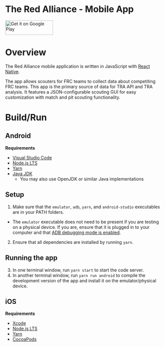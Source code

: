 # The Red Alliance - Mobile App

<a href="https://play.google.com/store/apps/details?id=com.redalliance" target="_blank"><img alt="Get it on Google Play" src="https://imgur.com/YQzmZi9.png" width="153" height="46"></a>

# Overview
The Red Alliance mobile application is written in JavaScript with [React Native](https://reactnative.dev/). 

The app allows scouters for FRC teams to collect data about competiting FRC teams. This app is the primary source of data for TRA API and TRA analysis. It features a JSON-configurable scouting GUI for easy customization with match and pit scouting functionality.  

# Build/Run

## Android
**Requirements**
- [Visual Studio Code](https://code.visualstudio.com/)
- [Node.js LTS](https://nodejs.org/) 
- [Yarn](https://classic.yarnpkg.com/en/docs/install)
- [Java JDK](https://www.oracle.com/java/technologies/javase/javase-jdk8-downloads.html)
  - You may also use OpenJDK or similar Java implementations

## Setup 
1. Make sure that the `emulator`, `adb`, `yarn`, and `android-studio` executables are in your PATH folders.
  - The `emulator` executable does not need to be present if you are testing on a physical device. If you are, ensure that it is plugged in to your computer and that [ADB debugging mode is enabled](https://developer.android.com/studio/command-line/adb#Enabling).
2. Ensure that all dependencies are installed by running `yarn`.
## Running the app
3. In one terminal window, run `yarn start` to start the code server.
4. In another terminal window, run `yarn run android` to compile the development version of the app and install it on the emulator/physical device.

## iOS
**Requirements**
- [Xcode](https://developer.apple.com/xcode/)
- [Node.js LTS](https://nodejs.org/)
- [Yarn](https://classic.yarnpkg.com/en/docs/install)
- [CocoaPods](https://cocoapods.org/)
